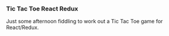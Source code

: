 ### Tic Tac Toe React Redux

Just some afternoon fiddling to work out a Tic Tac Toe game for React/Redux.
